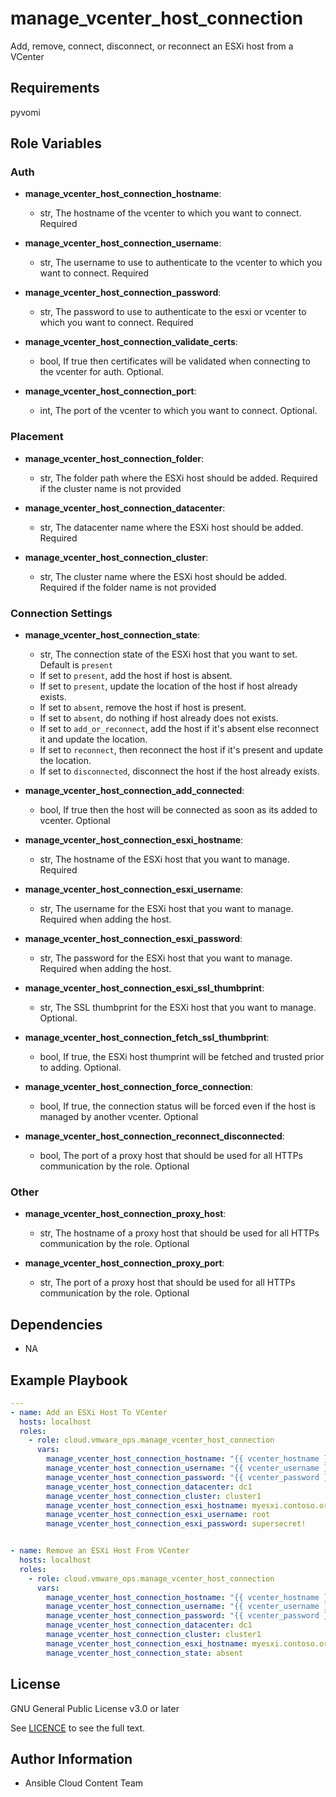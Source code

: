 # manage_vcenter_host_connection

Add, remove, connect, disconnect, or reconnect an ESXi host from a VCenter

## Requirements

pyvomi

## Role Variables

### Auth
- **manage_vcenter_host_connection_hostname**:
  - str, The hostname of the vcenter to which you want to connect. Required

- **manage_vcenter_host_connection_username**:
  - str, The username to use to authenticate to the vcenter to which you want to connect. Required

- **manage_vcenter_host_connection_password**:
  - str, The password to use to authenticate to the esxi or vcenter to which you want to connect. Required

- **manage_vcenter_host_connection_validate_certs**:
  - bool, If true then certificates will be validated when connecting to the vcenter for auth. Optional.

- **manage_vcenter_host_connection_port**:
  - int, The port of the vcenter to which you want to connect. Optional.

### Placement
- **manage_vcenter_host_connection_folder**:
  - str, The folder path where the ESXi host should be added. Required if the cluster name is not provided

- **manage_vcenter_host_connection_datacenter**:
  - str, The datacenter name where the ESXi host should be added. Required

- **manage_vcenter_host_connection_cluster**:
  - str, The cluster name where the ESXi host should be added. Required if the folder name is not provided

### Connection Settings
- **manage_vcenter_host_connection_state**:
  - str, The connection state of the ESXi host that you want to set. Default is `present`
  - If set to `present`, add the host if host is absent.
  - If set to `present`, update the location of the host if host already exists.
  - If set to `absent`, remove the host if host is present.
  - If set to `absent`, do nothing if host already does not exists.
  - If set to `add_or_reconnect`, add the host if it's absent else reconnect it and update the location.
  - If set to `reconnect`, then reconnect the host if it's present and update the location.
  - If set to `disconnected`, disconnect the host if the host already exists.

- **manage_vcenter_host_connection_add_connected**:
  - bool, If true then the host will be connected as soon as its added to vcenter. Optional

- **manage_vcenter_host_connection_esxi_hostname**:
  - str, The hostname of the ESXi host that you want to manage. Required

- **manage_vcenter_host_connection_esxi_username**:
  - str, The username for the ESXi host that you want to manage. Required when adding the host.

- **manage_vcenter_host_connection_esxi_password**:
  - str, The password for the ESXi host that you want to manage. Required when adding the host.

- **manage_vcenter_host_connection_esxi_ssl_thumbprint**:
  - str, The SSL thumbprint for the ESXi host that you want to manage. Optional.

- **manage_vcenter_host_connection_fetch_ssl_thumbprint**:
  - bool, If true, the ESXi host thumprint will be fetched and trusted prior to adding. Optional.

- **manage_vcenter_host_connection_force_connection**:
  - bool, If true, the connection status will be forced even if the host is managed by another vcenter. Optional

- **manage_vcenter_host_connection_reconnect_disconnected**:
  - bool, The port of a proxy host that should be used for all HTTPs communication by the role. Optional

### Other
- **manage_vcenter_host_connection_proxy_host**:
  - str, The hostname of a proxy host that should be used for all HTTPs communication by the role. Optional

- **manage_vcenter_host_connection_proxy_port**:
  - str, The port of a proxy host that should be used for all HTTPs communication by the role. Optional


## Dependencies

- NA

## Example Playbook
```yaml
---
- name: Add an ESXi Host To VCenter
  hosts: localhost
  roles:
    - role: cloud.vmware_ops.manage_vcenter_host_connection
      vars:
        manage_vcenter_host_connection_hostname: "{{ vcenter_hostname }}"
        manage_vcenter_host_connection_username: "{{ vcenter_username }}"
        manage_vcenter_host_connection_password: "{{ vcenter_password }}"
        manage_vcenter_host_connection_datacenter: dc1
        manage_vcenter_host_connection_cluster: cluster1
        manage_vcenter_host_connection_esxi_hostname: myesxi.contoso.org
        manage_vcenter_host_connection_esxi_username: root
        manage_vcenter_host_connection_esxi_password: supersecret!


- name: Remove an ESXi Host From VCenter
  hosts: localhost
  roles:
    - role: cloud.vmware_ops.manage_vcenter_host_connection
      vars:
        manage_vcenter_host_connection_hostname: "{{ vcenter_hostname }}"
        manage_vcenter_host_connection_username: "{{ vcenter_username }}"
        manage_vcenter_host_connection_password: "{{ vcenter_password }}"
        manage_vcenter_host_connection_datacenter: dc1
        manage_vcenter_host_connection_cluster: cluster1
        manage_vcenter_host_connection_esxi_hostname: myesxi.contoso.org
        manage_vcenter_host_connection_state: absent
```

License
-------

GNU General Public License v3.0 or later

See [LICENCE](https://github.com/ansible-collections/cloud.aws_troubleshooting/blob/main/LICENSE) to see the full text.

Author Information
------------------

- Ansible Cloud Content Team
